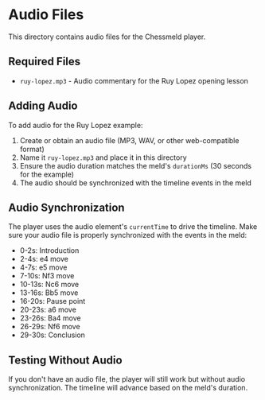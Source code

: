 # Audio Files

This directory contains audio files for the Chessmeld player.

## Required Files

- `ruy-lopez.mp3` - Audio commentary for the Ruy Lopez opening lesson

## Adding Audio

To add audio for the Ruy Lopez example:

1. Create or obtain an audio file (MP3, WAV, or other web-compatible format)
2. Name it `ruy-lopez.mp3` and place it in this directory
3. Ensure the audio duration matches the meld's `durationMs` (30 seconds for the example)
4. The audio should be synchronized with the timeline events in the meld

## Audio Synchronization

The player uses the audio element's `currentTime` to drive the timeline. Make sure your audio file is properly synchronized with the events in the meld:

- 0-2s: Introduction
- 2-4s: e4 move
- 4-7s: e5 move  
- 7-10s: Nf3 move
- 10-13s: Nc6 move
- 13-16s: Bb5 move
- 16-20s: Pause point
- 20-23s: a6 move
- 23-26s: Ba4 move
- 26-29s: Nf6 move
- 29-30s: Conclusion

## Testing Without Audio

If you don't have an audio file, the player will still work but without audio synchronization. The timeline will advance based on the meld's duration.
